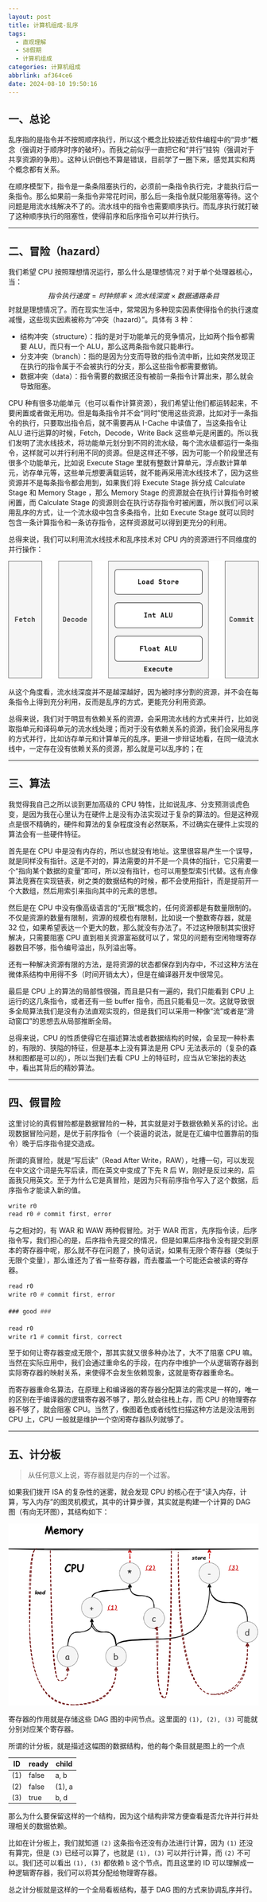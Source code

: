 ```yaml
---
layout: post
title: 计算机组成-乱序
tags:
  - 直观理解
  - S8假期
  - 计算机组成
categories: 计算机组成
abbrlink: af364ce6
date: 2024-08-10 19:50:16
---
```


## 一、总论

乱序指的是指令并不按照顺序执行，所以这个概念比较接近软件编程中的“异步”概念（强调对于顺序时序的破坏）。而我之前似乎一直把它和“并行”挂钩（强调对于共享资源的争用）。这种认识倒也不算是错误，目前学了一圈下来，感觉其实和两个概念都有关系。

在顺序模型下，指令是一条条阻塞执行的，必须前一条指令执行完，才能执行后一条指令。那么如果前一条指令非常花时间，那么后一条指令就只能阻塞等待。这个问题是用流水线解决不了的。流水线中的指令也需要顺序执行。而乱序执行就打破了这种顺序执行的阻塞性，使得前序和后序指令可以并行执行。

---



## 二、冒险（hazard）

我们希望 CPU 按照理想情况运行，那么什么是理想情况？对于单个处理器核心，当：
$$
指令执行速度 = 时钟频率 \times 流水线深度 \times 数据通路条目
$$
时就是理想情况了。而在现实生活中，常常因为多种现实因素使得指令的执行速度减慢，这些现实因素被称为“冲突（hazard）”。具体有 3  种：

- 结构冲突（structure）：指的是对于功能单元的竞争情况，比如两个指令都需要 ALU，而只有一个 ALU，那么这两条指令就只能串行。
- 分支冲突（branch）：指的是因为分支而导致的指令流中断，比如突然发现正在执行的指令属于不会被执行的分支，那么这些指令都需要撤销。
- 数据冲突（data）：指令需要的数据还没有被前一条指令计算出来，那么就会导致阻塞。

CPU 种有很多功能单元（也可以看作计算资源），我们希望让他们都运转起来，不要闲置或者做无用功。但是每条指令并不会“同时”使用这些资源，比如对于一条指令的执行，只要取出指令后，就不需要再从 I-Cache 中读值了，当这条指令让 ALU 进行运算的时候，Fetch，Decode，Write Back 这些单元是闲置的。所以我们发明了流水线技术，将功能单元划分到不同的流水级，每个流水级都运行一条指令，这样就可以并行利用不同的资源。但是这样还不够，因为可能一个阶段里还有很多个功能单元，比如说 Execute Stage 里就有整数计算单元，浮点数计算单元，访存单元等，这些单元想要满载运转，就不能再采用流水线技术了，因为这些资源并不是每条指令都会用到，如果我们将 Execute Stage 拆分成 Calculate Stage 和 Memory Stage ，那么 Memory Stage 的资源就会在执行计算指令时被闲置，而 Calculate Stage 的资源则会在执行访存指令时被闲置，所以我们可以采用乱序的方式，让一个流水级中包含多条指令，比如 Execute Stage 就可以同时包含一条计算指令和一条访存指令，这样资源就可以得到更充分的利用。

总得来说，我们可以利用流水线技术和乱序技术对 CPU 内的资源进行不同维度的并行操作：

![cpu](./计算机组成-乱序/cpu.png)

从这个角度看，流水线深度并不是越深越好，因为被时序分割的资源，并不会在每条指令上得到充分利用，反而是乱序的方式，更能充分利用资源。

总得来说，我们对于明显有依赖关系的资源，会采用流水线的方式来并行，比如说取指单元和译码单元的流水线处理；而对于没有依赖关系的资源，我们会采用乱序的方式并行，比如访存单元和计算单元的乱序。更进一步辩证地看，在同一级流水线中，一定存在没有依赖关系的资源，那么就是可以乱序的；在

----



## 三、算法

我觉得我自己之所以谈到更加高级的 CPU 特性，比如说乱序、分支预测谈虎色变，是因为我在心里认为在硬件上是没有办法实现过于复杂的算法的。但是这种观点是很不精确的，硬件和算法的复杂程度没有必然联系，不过确实在硬件上实现的算法会有一些硬件特征。

首先是在 CPU 中是没有内存的，所以也就没有地址。这里很容易产生一个误导，就是同样没有指针。这是不对的，算法需要的并不是一个具体的指针，它只需要一个“指向某个数据的变量”即可，所以没有指针，也可以用整型索引代替。这有点像算法竞赛在实现链表，树之类的数据结构的时候，都不会使用指针，而是提前开一个大数组，然后用索引来指向其中的元素的思想。

然后是在 CPU 中没有像高级语言的“无限”概念的，任何资源都是有数量限制的。不仅是资源的数量有限制，资源的规模也有限制，比如说一个整数寄存器，就是 32 位，如果希望表达一个更大的数，那么就没有办法了。不过这种限制其实很好解决，只需要阻塞 CPU 直到相关资源富裕就可以了，常见的问题有空闲物理寄存器数目不够，指令编号溢出，队列溢出等。

还有一种解决资源有限的方法，是将资源的状态都保存到内存中，不过这种方法在微体系结构中用得不多（时间开销太大），但是在编译器开发中很常见。

最后是 CPU 上的算法的局部性很强，而且是只有一遍的，我们只能看到 CPU 上运行的这几条指令，或者还有一些 buffer 指令，而且只能看见一次。这就导致很多全局算法我们是没有办法直观实现的，但是我们可以采用一种像“流”或者是“滑动窗口”的思想去从局部推断全局。

总得来说，CPU 的性质使得它在描述算法或者数据结构的时候，会呈现一种朴素的，有限的、狭隘的特征，但是基本上没有算法是用 CPU 无法表示的（复杂的森林和图都是可以的），所以当我们去看 CPU 上的特征时，应当从它笨拙的表达中，看出其背后的精妙算法。

---



## 四、假冒险

这里讨论的真假冒险都是数据冒险的一种，其实就是对于数据依赖关系的讨论。出现数据冒险问题，是优于前序指令（一个装逼的说法，就是在汇编中位置靠前的指令）晚于后序指令提交造成。

所谓的真冒险，就是“写后读”（Read After Write，RAW），吐槽一句，可以发现在中文这个词是先写后读，而在英文中变成了下先 R 后 W，刚好是反过来的，后面我只用英文。至于为什么它是真冒险，是因为只有前序指令写入了这个数据，后序指令才能读入新的值。

```asm
write r0
read r0 # commit first, error
```

与之相对的，有 WAR 和 WAW 两种假冒险。对于 WAR 而言，先序指令读，后序指令写，我们担心的是，后序指令先提交的情况，但是如果后序指令没有提交到原本的寄存器中呢，那么就不存在问题了，换句话说，如果有无限个寄存器（类似于无限个变量），那么谁还为了省一些寄存器，而去覆盖一个可能还会被读的寄存器。

```asm
read r0
write r0 # commit first, error

### good ###

read r0
write r1 # commit first, correct
```

至于如何让寄存器变成无限个，那其实就又很多种办法了，大不了阻塞 CPU 嘛。当然在实际应用中，我们会通过重命名的手段，在内存中维护一个从逻辑寄存器到实际寄存器的映射关系，来使得不会发生依赖现象，这就是寄存器重命名。

而寄存器重命名算法，在原理上和编译器的寄存器分配算法的需求是一样的，唯一的区别在于编译器的逻辑寄存器不够了，那么就会往栈上存，而 CPU 的物理寄存器不够了，就会阻塞 CPU。当然了，像图着色或者线性扫描这种方法是没法用到 CPU 上，CPU 一般就是维护一个空闲寄存器队列就够了。

---



## 五、计分板

> 从任何意义上说，寄存器就是内存的一个过客。

如果我们拨开 ISA 的复杂性的迷雾，就会发现 CPU 的核心在于“读入内存，计算，写入内存”的图灵机模式，其中的计算步骤，其实就是构建一个计算的 DAG 图（有向无环图），其结构如下：

![dag.drawio](./计算机组成-乱序/dag.drawio.png)

寄存器的作用就是存储这些 DAG 图的中间节点。这里面的 `(1), (2), (3)` 可能就分别对应某个寄存器。

所谓的计分板，就是描述这幅图的数据结构，他的每个条目就是图上的一个点

| ID   | ready | child  |
| ---- | ----- | ------ |
| (1)  | false | a, b   |
| (2)  | false | (1), a |
| (3)  | true  | b, d   |

那么为什么要保留这样的一个结构，因为这个结构非常方便查看是否允许并行并处理相关的数据依赖。

比如在计分板上，我们就知道 `(2)` 这条指令还没有办法进行计算，因为 `(1)` 还没有算完，但是 `(3)` 已经可以算了，也就是 `(1), (3)` 可以并行计算，而 `(2)` 不可以。我们还可以看出 `(1), (3)` 都依赖 `b` 这个节点。而且这里的 ID 可以理解成一种逻辑寄存器，我们可以将其分配给物理寄存器。

总之计分板就是这样的一个全局看板结构，基于 DAG 图的方式来协调乱序并行。
